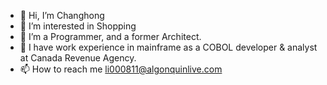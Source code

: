 - 👋 Hi, I’m Changhong
- 👀 I’m interested in Shopping
- 🌱 I’m a Programmer, and a former Architect.
- 💞️ I have work experience in mainframe as a COBOL developer & analyst at Canada Revenue Agency.
- 📫 How to reach me li000811@algonquinlive.com

<!---
li000811/li000811 is a ✨ special ✨ repository because its `README.md` (this file) appears on your GitHub profile.
You can click the Preview link to take a look at your changes.
--->
